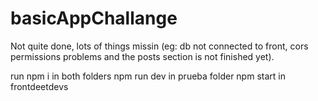 # basicAppChallange

Not quite done, lots of things missin (eg: db not connected to front, cors permissions problems and the posts section is not finished yet).

run npm i in both folders
npm run dev in prueba folder
npm start in frontdeetdevs
